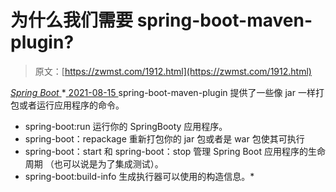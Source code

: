 <!--yml
category: 未分类
date: 0001-01-01 00:00:00
--->

# 为什么我们需要 spring-boot-maven-plugin?

> 原文：[https://zwmst.com/1912.html](https://zwmst.com/1912.html)

   [ *Spring Boot* ](https://zwmst.com/spring-boot)*[ <time datetime="2021-08-15T16:50:19+08:00"> 2021-08-15 </time> ](https://zwmst.com/1912.html)  spring-boot-maven-plugin 提供了一些像 jar 一样打包或者运行应用程序的命令。

*   spring-boot:run 运行你的 SpringBooty 应用程序。
*   spring-boot：repackage 重新打包你的 jar 包或者是 war 包使其可执行
*   spring-boot：start 和 spring-boot：stop 管理 Spring Boot 应用程序的生命周期 （也可以说是为了集成测试）。
*   spring-boot:build-info 生成执行器可以使用的构造信息。*